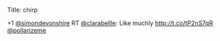 Title: chirp

+1 <a href="http://twitter.com/simondevonshire">@simondevonshire</a> RT <a href="http://twitter.com/clarabellle">@clarabellle</a>: Like muchly <a href="http://t.co/tP2nS7qR">http://t.co/tP2nS7qR</a> <a href="http://twitter.com/pollarizeme">@pollarizeme</a>
